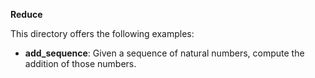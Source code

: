 **Reduce**

This directory offers the following examples:

* **add_sequence**: Given a sequence of natural numbers, compute the addition of those numbers.
